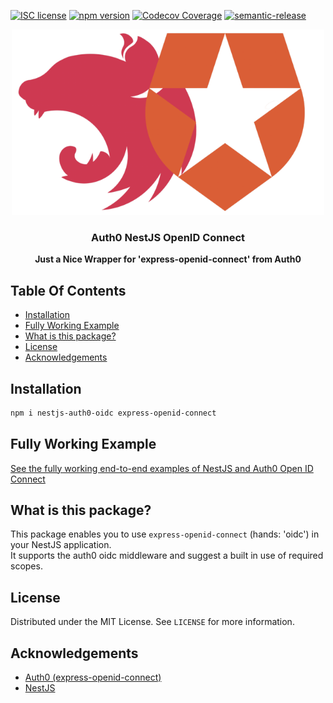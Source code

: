 [![ISC license](http://img.shields.io/badge/license-MIT-brightgreen.svg)](http://opensource.org/licenses/MIT)
[![npm version](http://img.shields.io/npm/v/nestjs-auth0-oidc.svg?style=flat)](https://npmjs.org/package/nestjs-pact "View this project on npm")
[![Codecov Coverage](https://img.shields.io/codecov/c/github/omermorad/nestjs-auth0-oidc/master.svg?style=flat-square)](https://codecov.io/gh/omer-morad-ni/nestjs-pact)
[![semantic-release](https://img.shields.io/badge/%20%20%F0%9F%93%A6%F0%9F%9A%80-semantic--release-e10079.svg)](https://github.com/semantic-release/semantic-release)


<p align="center">
  <img src="logo.png" alt="Auth0 NestJS OpenID Connect Logo" width="500" />

  <h3 align="center">
    Auth0 NestJS OpenID Connect
  </h3>

  <p align="center">
    <strong>Just a Nice Wrapper for 'express-openid-connect' from Auth0</strong>
  </p>
</p>

## Table Of Contents
- [Installation](#installation)
- [Fully Working Example](#fully-working-example)
- [What is this package?](#what-is-this-package?)
- [License](#license)
- [Acknowledgements](#acknowledgements)


## Installation

```bash
npm i nestjs-auth0-oidc express-openid-connect
```

## Fully Working Example
[See the fully working end-to-end examples of NestJS and Auth0 Open ID Connect](https://github.com/pact-foundation/pact-js/tree/master/examples)

## What is this package?

This package enables you to use `express-openid-connect` (hands: 'oidc') in your NestJS application. \
It supports the auth0 oidc middleware and suggest a built in use of required scopes.

## License

Distributed under the MIT License. See `LICENSE` for more information.

## Acknowledgements

- [Auth0 (express-openid-connect)](https://github.com/pact-foundation/pact-js)
- [NestJS](https://github.com/nestjs/nest)
